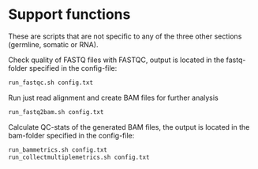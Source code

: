 # Support functions

These are scripts that are not specific to any of the three other sections (germline, somatic or RNA).

Check quality of FASTQ files with FASTQC, output is located in the fastq-folder specified in the config-file:
```bash
run_fastqc.sh config.txt
```

Run just read alignment and create BAM files for further analysis
```bash
run_fastq2bam.sh config.txt
```

Calculate QC-stats of the generated BAM files, the output is located in the bam-folder specified in the config-file:
```bash
run_bammetrics.sh config.txt
run_collectmultiplemetrics.sh config.txt
```
